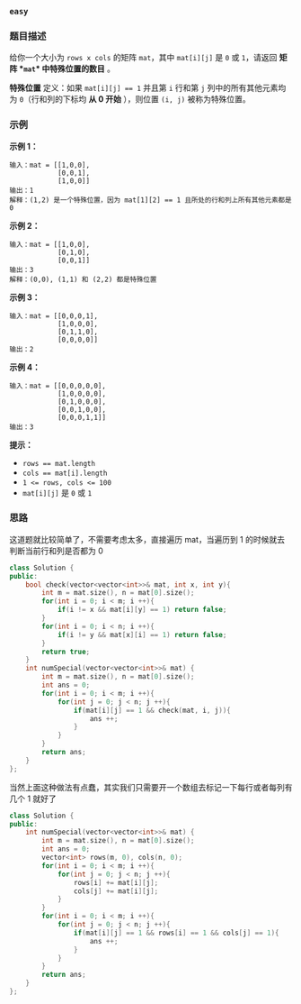 ### `easy`

### 题目描述

给你一个大小为 `rows x cols` 的矩阵 `mat`，其中 `mat[i][j]` 是 `0` 或 `1`，请返回 **矩阵 \*`mat`\* 中特殊位置的数目** 。

**特殊位置** 定义：如果 `mat[i][j] == 1` 并且第 `i` 行和第 `j` 列中的所有其他元素均为 `0`（行和列的下标均 **从 0 开始** ），则位置 `(i, j)` 被称为特殊位置。

### 示例

**示例 1：**

```
输入：mat = [[1,0,0],
            [0,0,1],
            [1,0,0]]
输出：1
解释：(1,2) 是一个特殊位置，因为 mat[1][2] == 1 且所处的行和列上所有其他元素都是 0
```

**示例 2：**

```
输入：mat = [[1,0,0],
            [0,1,0],
            [0,0,1]]
输出：3
解释：(0,0), (1,1) 和 (2,2) 都是特殊位置
```

**示例 3：**

```
输入：mat = [[0,0,0,1],
            [1,0,0,0],
            [0,1,1,0],
            [0,0,0,0]]
输出：2
```

**示例 4：**

```
输入：mat = [[0,0,0,0,0],
            [1,0,0,0,0],
            [0,1,0,0,0],
            [0,0,1,0,0],
            [0,0,0,1,1]]
输出：3
```

**提示：**

- `rows == mat.length`
- `cols == mat[i].length`
- `1 <= rows, cols <= 100`
- `mat[i][j]` 是 `0` 或 `1`

### 思路

这道题就比较简单了，不需要考虑太多，直接遍历 mat，当遍历到 1 的时候就去判断当前行和列是否都为 0

```C++
class Solution {
public:
    bool check(vector<vector<int>>& mat, int x, int y){
        int m = mat.size(), n = mat[0].size();
        for(int i = 0; i < m; i ++){
            if(i != x && mat[i][y] == 1) return false;
        }
        for(int i = 0; i < n; i ++){
            if(i != y && mat[x][i] == 1) return false;
        }
        return true;
    }
    int numSpecial(vector<vector<int>>& mat) {
        int m = mat.size(), n = mat[0].size();
        int ans = 0;
        for(int i = 0; i < m; i ++){
            for(int j = 0; j < n; j ++){
                if(mat[i][j] == 1 && check(mat, i, j)){
                    ans ++;   
                }
            }
        }
        return ans;
    }
};
```

当然上面这种做法有点蠢，其实我们只需要开一个数组去标记一下每行或者每列有几个 1 就好了

```C++
class Solution {
public:
    int numSpecial(vector<vector<int>>& mat) {
        int m = mat.size(), n = mat[0].size();
        int ans = 0;
        vector<int> rows(m, 0), cols(n, 0);
        for(int i = 0; i < m; i ++){
            for(int j = 0; j < n; j ++){
                rows[i] += mat[i][j];
                cols[j] += mat[i][j];
            }
        }
        for(int i = 0; i < m; i ++){
            for(int j = 0; j < n; j ++){
                if(mat[i][j] == 1 && rows[i] == 1 && cols[j] == 1){
                    ans ++;   
                }
            }
        }
        return ans;
    }
};
```

